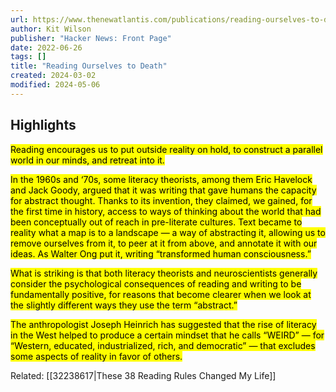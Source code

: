 ```yaml
---
url: https://www.thenewatlantis.com/publications/reading-ourselves-to-death
author: Kit Wilson
publisher: "Hacker News: Front Page"
date: 2022-06-26
tags: []
title: "Reading Ourselves to Death"
created: 2024-03-02
modified: 2024-05-06
---
```


## Highlights
<mark>Reading encourages us to put outside reality on hold, to construct a parallel world in our minds, and retreat into it.</mark>

<mark>In the 1960s and ‘70s, some literacy theorists, among them Eric Havelock and Jack Goody, argued that it was writing that gave humans the capacity for abstract thought. Thanks to its invention, they claimed, we gained, for the first time in history, access to ways of thinking about the world that had been conceptually out of reach in pre-literate cultures. Text became to reality what a map is to a landscape — a way of abstracting it, allowing us to remove ourselves from it, to peer at it from above, and annotate it with our ideas. As Walter Ong put it, writing “transformed human consciousness.”</mark>

<mark>What is striking is that both literacy theorists and neuroscientists generally consider the psychological consequences of reading and writing to be fundamentally positive, for reasons that become clearer when we look at the slightly different ways they use the term “abstract.”</mark>

<mark>The anthropologist Joseph Heinrich has suggested that the rise of literacy in the West helped to produce a certain mindset that he calls “WEIRD” — for “Western, educated, industrialized, rich, and democratic” — that excludes some aspects of reality in favor of others.</mark>

Related:
[[32238617|These 38 Reading Rules Changed My Life]]
